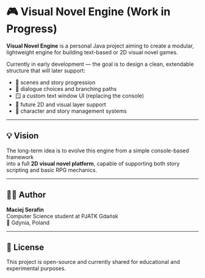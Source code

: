 # 🎮 Visual Novel Engine (Work in Progress)

**Visual Novel Engine** is a personal Java project aiming to create a modular, lightweight engine for building text-based or 2D visual novel games.

Currently in early development — the goal is to design a clean, extendable structure that will later support:
- 🧩 scenes and story progression
- 💬 dialogue choices and branching paths
- 🪟 a custom text window UI (replacing the console)
- 🎨 future 2D and visual layer support
- 🧠 character and story management systems

---

## 💡 Vision
The long-term idea is to evolve this engine from a simple console-based framework  
into a full **2D visual novel platform**, capable of supporting both story scripting and basic RPG mechanics.

---

## 🧑‍💻 Author
**Maciej Serafin**  
Computer Science student at PJATK Gdańsk  
📍 Gdynia, Poland  

---

## 📜 License
This project is open-source and currently shared for educational and experimental purposes.
